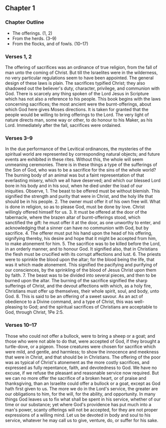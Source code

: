 ## Chapter 1

### Chapter Outline

- The offerings. (1, 2)
- From the herds. (3–9)
- From the flocks, and of fowls. (10–17)

### Verses 1, 2

The offering of sacrifices was an ordinance of true religion, from the fall of man unto the coming of Christ. But till the Israelites were in the wilderness, no very particular regulations seem to have been appointed. The general design of these laws is plain. The sacrifices typified Christ; they also shadowed out the believer's duty, character, privilege, and communion with God. There is scarcely any thing spoken of the Lord Jesus in Scripture which has not also a reference to his people. This book begins with the laws concerning sacrifices; the most ancient were the burnt-offerings, about which God here gives Moses directions. It is taken for granted that the people would be willing to bring offerings to the Lord. The very light of nature directs man, some way or other, to do honour to his Maker, as his Lord. Immediately after the fall, sacrifices were ordained.

### Verses 3–9

In the due performance of the Levitical ordinances, the mysteries of the spiritual world are represented by corresponding natural objects; and future events are exhibited in these rites. Without this, the whole will seem unmeaning ceremonies. There is in these things a type of the sufferings of the Son of God, who was to be a sacrifice for the sins of the whole world? The burning body of an animal was but a faint representation of that everlasting misery, which we all have deserved; and which our blessed Lord bore in his body and in his soul, when he died under the load of our iniquities. Observe, 1. The beast to be offered must be without blemish. This signified the strength and purity that were in Christ, and the holy life that should be in his people. 2. The owner must offer it of his own free will. What is done in religion, so as to please God, must be done by love. Christ willingly offered himself for us. 3. It must be offered at the door of the tabernacle, where the brazen altar of burnt-offerings stood, which sanctified the gift: he must offer it at the door, as one unworthy to enter, and acknowledging that a sinner can have no communion with God, but by sacrifice. 4. The offerer must put his hand upon the head of his offering, signifying thereby, his desire and hope that it might be accepted from him, to make atonement for him. 5. The sacrifice was to be killed before the Lord, in an orderly manner, and to honour God. It signified also, that in Christians the flesh must be crucified with its corrupt affections and lust. 6. The priests were to sprinkle the blood upon the altar; for the blood being the life, that was it which made atonement. This signified the pacifying and purifying of our consciences, by the sprinkling of the blood of Jesus Christ upon them by faith. 7. The beast was to be divided into several pieces, and then to be burned upon the altar. The burning of the sacrifice signified the sharp sufferings of Christ, and the devout affections with which, as a holy fire, Christians must offer up themselves, their whole spirit, soul, and body, unto God. 8. This is said to be an offering of a sweet savour. As an act of obedience to a Divine command, and a type of Christ, this was well-pleasing to God; and the spiritual sacrifices of Christians are acceptable to God, through Christ, 1Pe 2:5.

### Verses 10–17

Those who could not offer a bullock, were to bring a sheep or a goat; and those who were not able to do that, were accepted of God, if they brought a turtle-dove, or a pigeon. Those creatures were chosen for sacrifice which were mild, and gentle, and harmless; to show the innocence and meekness that were in Christ, and that should be in Christians. The offering of the poor was as typical of Christ's atonement as the more costly sacrifices, and expressed as fully repentance, faith, and devotedness to God. We have no excuse, if we refuse the pleasant and reasonable service now required. But we can no more offer the sacrifice of a broken heart, or of praise and thanksgiving, than an Israelite could offer a bullock or a goat, except as God hath first given to us. The more we do in the Lord's service, the greater are our obligations to him, for the will, for the ability, and opportunity. In many things God leaves us to fix what shall be spent in his service, whether of our time or our substance; yet where God's providence has put much into a man's power, scanty offerings will not be accepted, for they are not proper expressions of a willing mind. Let us be devoted in body and soul to his service, whatever he may call us to give, venture, do, or suffer for his sake.

